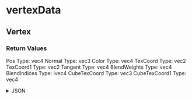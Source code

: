 # vertexData

## Vertex


### Return Values

Pos
  Type: vec4
Normal
  Type: vec3
Color
  Type: vec4
TexCoord
  Type: vec2
TexCoord1
  Type: vec2
Tangent
  Type: vec4
BlendWeights
  Type: vec4
BlendIndices
  Type: ivec4
CubeTexCoord
  Type: vec3
CubeTexCoord1
  Type: vec4

<details><summary>JSON</summary>

```
{
  "Type": "vertexData",
  "Name": "Vertex",
  "Category": 1,
  "InputPins": [],
  "OutputPins": [
    {
      "Id": "Pos",
      "Type": "vec4"
    },
    {
      "Id": "Normal",
      "Type": "vec3"
    },
    {
      "Id": "Color",
      "Type": "vec4"
    },
    {
      "Id": "TexCoord",
      "Type": "vec2"
    },
    {
      "Id": "TexCoord1",
      "Type": "vec2"
    },
    {
      "Id": "Tangent",
      "Type": "vec4"
    },
    {
      "Id": "BlendWeights",
      "Type": "vec4"
    },
    {
      "Id": "BlendIndices",
      "Type": "ivec4"
    },
    {
      "Id": "CubeTexCoord",
      "Type": "vec3"
    },
    {
      "Id": "CubeTexCoord1",
      "Type": "vec4"
    }
  ]
}
```

</details>

